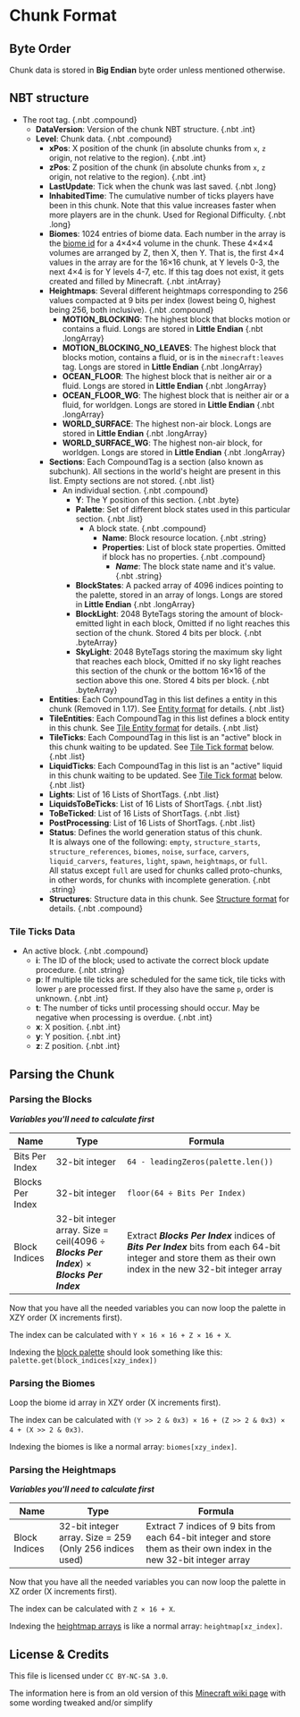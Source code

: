 # Chunk Format

## Byte Order

Chunk data is stored in **Big Endian** byte order unless mentioned otherwise.

## NBT structure

<div id="treeview">

* The root tag. {.nbt .compound}
    * **DataVersion**: Version of the chunk NBT structure. {.nbt .int}
    * **Level**: Chunk data. {.nbt .compound}
        * **xPos**: X position of the chunk (in absolute chunks from `x`, `z` origin, not relative to the region). {.nbt .int}
        * **zPos**: Z position of the chunk (in absolute chunks from `x`, `z` origin, not relative to the region). {.nbt .int}
        * **LastUpdate**: Tick when the chunk was last saved. {.nbt .long}
        * **InhabitedTime**: The cumulative number of ticks players have been in this chunk. Note that this value increases faster when more players are in the chunk. Used for Regional Difficulty. {.nbt .long}
        * **Biomes**: 1024 entries of biome data. Each number in the array is the [biome id](https://minecraft.wiki/w/Biome/ID?oldid=2056801) for a 4×4×4 volume in the chunk. These 4×4×4 volumes are arranged by Z, then X, then Y. That is, the first 4×4 values in the array are for the 16×16 chunk, at Y levels 0-3, the next 4×4 is for Y levels 4-7, etc. If this tag does not exist, it gets created and filled by Minecraft. {.nbt .intArray}
        * <a id="heightmaps-data"></a> **Heightmaps**: Several different heightmaps corresponding to 256 values compacted at 9 bits per index (lowest being 0, highest being 256, both inclusive). {.nbt .compound}
            * **MOTION_BLOCKING**: The highest block that blocks motion or contains a fluid. Longs are stored in **Little Endian** {.nbt .longArray}
            * **MOTION_BLOCKING_NO_LEAVES**: The highest block that blocks motion, contains a fluid, or is in the `minecraft:leaves` tag. Longs are stored in **Little Endian** {.nbt .longArray}
            * **OCEAN_FLOOR**: The highest block that is neither air or a fluid. Longs are stored in **Little Endian** {.nbt .longArray}
            * **OCEAN_FLOOR_WG**: The highest block that is neither air or a fluid, for worldgen. Longs are stored in **Little Endian** {.nbt .longArray}
            * **WORLD_SURFACE**: The highest non-air block. Longs are stored in **Little Endian** {.nbt .longArray}
            * **WORLD_SURFACE_WG**: The highest non-air block, for worldgen. Longs are stored in **Little Endian** {.nbt .longArray}
        * **Sections**: Each CompoundTag is a section (also known as subchunk). All sections in the world's height are present in this list. Empty sections are not stored. {.nbt .list}
            * An individual section. {.nbt .compound}
                * **Y**: The Y position of this section. {.nbt .byte}
                * <a id="palette"></a> **Palette**: Set of different block states used in this particular section. {.nbt .list}
                    * A block state. {.nbt .compound}
                        * **Name**: Block resource location. {.nbt .string}
                        * **Properties**: List of block state properties. Omitted if block has no properties. {.nbt .compound}
                            * ***Name***: The block state name and it's value. {.nbt .string}
                * <a id="block-states"></a> **BlockStates**: A packed array of 4096 indices pointing to the palette, stored in an array of longs. Longs are stored in **Little Endian** {.nbt .longArray}
                * **BlockLight**: 2048 ByteTags storing the amount of block-emitted light in each block, Omitted if no light reaches this section of the chunk. Stored 4 bits per block. {.nbt .byteArray}
                * **SkyLight**: 2048 ByteTags storing the maximum sky light that reaches each block, Omitted if no sky light reaches this section of the chunk or the bottom 16×16 of the section above this one. Stored 4 bits per block. {.nbt .byteArray}
        * **Entities**: Each CompoundTag in this list defines a entity in this chunk (Removed in 1.17). See [Entity format](https://minecraft.wiki/w/Chunk_format?oldid=1848747#Entity_format) for details. {.nbt .list}
        * **TileEntities**: Each CompoundTag in this list defines a block entity in this chunk. See [Tile Entity format](https://minecraft.wiki/w/Chunk_format?oldid=1848747#Block_entity_format) for details. {.nbt .list}
        * **TileTicks**: Each CompoundTag in this list is an "active" block in this chunk waiting to be updated. See [Tile Tick format](#tile-ticks-data) below. {.nbt .list}
        * **LiquidTicks**: Each CompoundTag in this list is an "active" liquid in this chunk waiting to be updated. See [Tile Tick format](#tile-ticks-data) below. {.nbt .list}
        * **Lights**: List of 16 Lists of ShortTags. {.nbt .list}
        * **LiquidsToBeTicks**: List of 16 Lists of ShortTags. {.nbt .list}
        * **ToBeTicked**: List of 16 Lists of ShortTags. {.nbt .list}
        * **PostProcessing**: List of 16 Lists of ShortTags. {.nbt .list}
        * **Status**: Defines the world generation status of this chunk. <br>It is always one of the following: `empty`, `structure_starts`, `structure_references`, `biomes`, `noise`, `surface`, `carvers`, `liquid_carvers`, `features`, `light`, `spawn`, `heightmaps`, or `full`. <br>All status except `full` are used for chunks called proto-chunks, in other words, for chunks with incomplete generation. {.nbt .string}
        * **Structures**: Structure data in this chunk. See [Structure format](https://minecraft.wiki/w/Chunk_format?oldid=1848747#NBT_structure) for details. {.nbt .compound}

</div>

### Tile Ticks Data

<div id="treeview">

* An active block. {.nbt .compound}
    * **i**: The ID of the block; used to activate the correct block update procedure. {.nbt .string}
    * **p**: If multiple tile ticks are scheduled for the same tick, tile ticks with lower `p` are processed first. If they also have the same `p`, order is unknown. {.nbt .int}
    * **t**: The number of ticks until processing should occur. May be negative when processing is overdue. {.nbt .int}
    * **x**: X position. {.nbt .int}
    * **y**: Y position. {.nbt .int}
    * **z**: Z position. {.nbt .int}

</div>

## Parsing the Chunk

### Parsing the Blocks

***Variables you'll need to calculate first***

| Name | Type | Formula |
|------|------|---------|
| Bits Per Index | 32-bit integer | `64 - leadingZeros(palette.len())` |
| Blocks Per Index | 32-bit integer | `floor(64 ÷ Bits Per Index)` |
| Block Indices | 32-bit integer array. Size = ceil(4096 ÷ ***Blocks Per Index***) × ***Blocks Per Index*** | Extract ***Blocks Per Index*** indices of ***Bits Per Index*** bits from each 64-bit integer and store them as their own index in the new 32-bit integer array |

Now that you have all the needed variables you can now loop the palette in XZY order (X increments first).

The index can be calculated with `Y × 16 × 16 + Z × 16 + X`.

Indexing the [block palette](#palette) should look something like this: `palette.get(block_indices[xzy_index])`

### Parsing the Biomes

Loop the biome id array in XZY order (X increments first).

The index can be calculated with `(Y >> 2 & 0x3) × 16 + (Z >> 2 & 0x3) × 4 + (X >> 2 & 0x3)`.

Indexing the biomes is like a normal array: `biomes[xzy_index]`.

### Parsing the Heightmaps

***Variables you'll need to calculate first***

| Name | Type | Formula |
|------|------|---------|
| Block Indices | 32-bit integer array. Size = 259 (Only 256 indices used) | Extract 7 indices of 9 bits from each 64-bit integer and store them as their own index in the new 32-bit integer array |

Now that you have all the needed variables you can now loop the palette in XZ order (X increments first).

The index can be calculated with `Z × 16 + X`.

Indexing the [heightmap arrays](#heightmaps-data) is like a normal array: `heightmap[xz_index]`.

## License & Credits

This file is licensed under `CC BY-NC-SA 3.0`.

The information here is from an old version of this [Minecraft wiki page](https://minecraft.wiki/w/Chunk_format?oldid=1848747) with some wording tweaked and/or simplify
